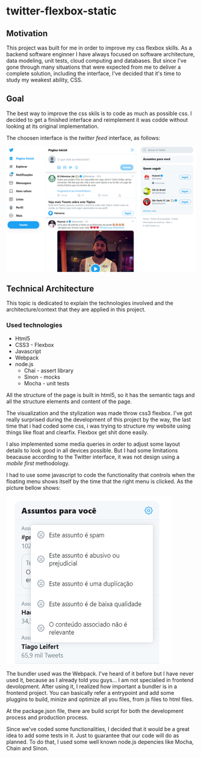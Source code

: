 # twitter-flexbox-static

## Motivation
This project was built for me in order to improve my css flexbox skills. As a backend software enginner I have always focused on software architecture, data modeling, unit tests, cloud computing and databases. But since I've gone through many situations that were expected from me to deliver a complete solution, including the interface, I've decided that it's time to study my weakest ability, CSS.

## Goal
The best way to improve the css skils is to code as much as possible css. I decided to get a finished interface and reimplement it was codde without looking at its original implementation.

The choosen interface is the *twitter feed* interface, as follows:

![alt text](https://github.com/AlmeidaIgorCarlos/twitter-flexbox-static/blob/master/images/twitter-inteface.PNG)

## Technical Architecture
This topic is dedicated to explain the technologies involved and the architecture/context that they are applied in this project.

### Used technologies

- Html5
- CSS3 - Flexbox
- Javascript
- Webpack
- node.js
    - Chai - assert library
    - Sinon - mocks
    - Mocha - unit tests
    
All the structure of the page is built in html5, so it has the semantic tags and all the structure elements and content of the page.

The visualization and the stylization was made throw css3 flexbox. I've got really surprised during the development of this project by the way, the last time that i had coded some css, i was trying to structure my website using things like float and clearfix. Flexbox get shit done easily.

I also implemented some media queries in order to adjust some layout details to look good in all devices possible. But I had some limitations beacause according to the Twitter interface, it was not design using a *mobile first* methodology.

I had to use some javascript to code the functionality that controls when the floating menu shows itself by the time that the right menu is clicked. As the picture bellow shows:

![alt text](https://github.com/AlmeidaIgorCarlos/twitter-flexbox-static/blob/master/images/twitter-right-menu.PNG)

The bundler used was the Webpack. I've heard of it before but I have never used it, because as I already told you guys... I am not specialied in frontend devolopment. After using it, I realized how important a bundler is in a frontend project. You can basically refer a entrypoint and add some pluggins to build, minize and optimize all you files, from js files to html files.

At the package.json file, there are build script for both the development process and production process.

Since we've coded some functionalities, I decided that it would be a great idea to add some tests in it. Just to guarantee that our code will do as planned. To do that, I used some well known node.js depencies like Mocha, Chain and Sinon.
